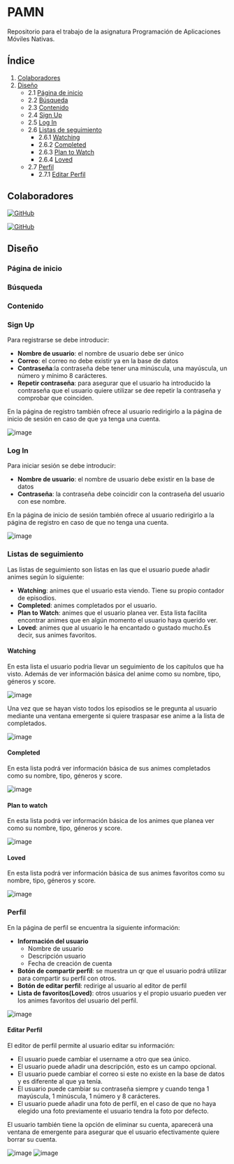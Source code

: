 # PAMN

Repositorio para el trabajo de la asignatura Programación de Aplicaciones Móviles Nativas.


## Índice

1. [Colaboradores](#colaboradores)
2. [Diseño](#diseño)
   - 2.1 [Página de inicio](#página-de-inicio)
   - 2.2 [Búsqueda](#busqueda)
   - 2.3 [Contenido](#contenido)
   - 2.4 [Sign Up](#sign-up)
   - 2.5 [Log In](#log-in)
   - 2.6 [Listas de seguimiento](#listas-de-seguimiento)
     - 2.6.1 [Watching](#watching)
     - 2.6.2 [Completed](#completed)
     - 2.6.3 [Plan to Watch](#plan-to-watch)
     - 2.6.4 [Loved](#loved)
   - 2.7 [Perfil](#perfil)
     - 2.7.1 [Editar Perfil](#editar-perfil)

## <a name="colaboradores"></a> Colaboradores

[![GitHub](https://img.shields.io/badge/GitHub-Elena%20Morales%20Gil-brightgreen?style=flat-square&logo=github)](https://github.com/ElenaMoralesGil)

[![GitHub](https://img.shields.io/badge/GitHub-Adrian%20Cardona%20Candil-yellow?style=flat-square&logo=github)]([https://github.com/DevGiovanniLC](https://github.com/AdrianCardonaCandil))
## <a name="diseño"></a>  Diseño

### <a name="página-de-inicio"></a> Página de inicio

### <a name="busqueda"></a> Búsqueda

### <a name="contenido"></a> Contenido

### <a name="sign-up"></a> Sign Up

Para registrarse se debe introducir:
- **Nombre de usuario**: el nombre de usuario debe ser único
- **Correo**: el correo no debe existir ya en la base de datos
- **Contraseña**:la contraseña debe tener una minúscula, una mayúscula, un número y mínimo 8 carácteres.
- **Repetir contraseña**: para asegurar que el usuario ha introducido la contraseña que el usuario quiere utilizar se dee repetir la contraseña y comprobar que coinciden.

En la página de registro también ofrece al usuario redirigirlo a la página de inicio de sesión en caso de que ya tenga una cuenta.

![image](https://github.com/user-attachments/assets/63efe264-35e3-40d1-86a6-9616d2a0ee95)

### <a name="log-in"></a> Log In

Para iniciar sesión se debe introducir:
- **Nombre de usuario**: el nombre de usuario debe existir en la base de datos
- **Contraseña**: la contraseña debe coincidir con la contraseña del usuario con ese nombre.

En la página de inicio de sesión también ofrece al usuario redirigirlo a la página de registro en caso de que no tenga una cuenta.

![image](https://github.com/user-attachments/assets/51f97bba-e5b6-4cbd-a42c-1bb25c42d2f3)

### <a name="listas-de-seguimiento"></a> Listas de seguimiento

Las listas de seguimiento son listas en las que el usuario puede añadir animes según lo siguiente:
- **Watching**: animes que el usuario esta viendo. Tiene su propio contador de episodios.
- **Completed**: animes completados por el usuario.
- **Plan to Watch**: animes que el usuario planea ver. Esta lista facilita encontrar animes que en algún momento el usuario haya querido ver.
- **Loved**: animes que al usuario le ha encantado o gustado mucho.Es decir, sus animes favoritos.

#### <a name="watching"></a> Watching

En esta lista el usuario podria llevar un seguimiento de los capitulos que ha visto. Además de ver información básica del anime como su nombre, tipo, géneros y score.

![image](https://github.com/user-attachments/assets/11f11ea7-7083-4ccf-92ac-a1aa74299431)

Una vez que se hayan visto todos los episodios se le pregunta al usuario mediante una ventana emergente si quiere traspasar ese anime a la lista de completados.

![image](https://github.com/user-attachments/assets/bc9e82f8-582a-484e-8a26-4d864365e43e)

#### <a name="completed"></a> Completed

En esta lista podrá ver información básica de sus animes completados como su nombre, tipo, géneros y score.

![image](https://github.com/user-attachments/assets/b12c0d31-3775-4445-862e-f61e1c42d8db)

#### <a name="plan-to-watch"></a> Plan to watch

En esta lista podrá ver información básica de los animes que planea ver como su nombre, tipo, géneros y score.

![image](https://github.com/user-attachments/assets/172fc3c3-c4bf-4386-9478-05b8e9411e00)

#### <a name="loved"></a> Loved

En esta lista podrá ver información básica de sus animes favoritos como su nombre, tipo, géneros y score.

![image](https://github.com/user-attachments/assets/db3c0f99-dbb3-4504-ac47-13d223a30525)

### <a name="perfil"></a> Perfil

En la página de perfil se encuentra la siguiente información:
- **Información del usuario**
  - Nombre de usuario
  - Descripción usuario
  - Fecha de creación de cuenta
- **Botón de compartir perfil**: se muestra un qr que el usuario podrá utilizar para compartir su perfil con otros.
- **Botón de editar perfil**: redirige al usuario al editor de perfil
- **Lista de favoritos(Loved)**: otros usuarios y el propio usuario pueden ver los animes favoritos del usuario del perfil.
  
![image](https://github.com/user-attachments/assets/9ccbff10-d6bd-4f8b-bce7-a9da0a5f06a6)

#### <a name="editar-perfil"></a> Editar Perfil
El editor de perfil permite al usuario editar su información:
-   El usuario puede cambiar el username a otro que sea único.
-   El usuario puede añadir una descripción, esto es un campo opcional.
-   El usuario puede cambiar el correo si este no existe en la base de datos y es diferente al que ya tenía.
-   El usuario puede cambiar su contraseña siempre y cuando tenga 1 mayúscula, 1 minúscula, 1 número y 8 carácteres.
-   El usuario puede añadir una foto de perfil, en el caso de que no haya elegido una foto previamente el usuario tendra la foto por defecto.

El usuario también tiene la opción de eliminar su cuenta, aparecerá una ventana de emergente para asegurar que el usuario efectivamente quiere borrar su cuenta.

![image](https://github.com/user-attachments/assets/20802548-c65c-45be-a49f-e6200043487c)
![image](https://github.com/user-attachments/assets/6cc74a51-add9-4e71-8645-a9b0a54465b2)



